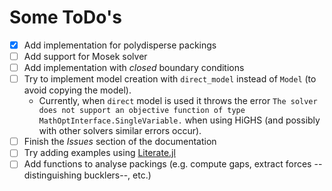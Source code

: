 # Some ToDo's

- [X] Add implementation for polydisperse packings
- [ ] Add support for Mosek solver
- [ ] Add implementation with *closed* boundary conditions
- [ ] Try to implement model creation with `direct_model` instead of `Model` (to avoid copying the model).
  - Currently, when `direct` model is used it throws the error `The solver does not support an objective function of type MathOptInterface.SingleVariable.` when using HiGHS (and possibly with other solvers similar errors occur). 
- [ ] Finish the *Issues* section of the documentation
- [ ] Try adding examples using [Literate.jl](https://fredrikekre.github.io/Literate.jl/v2/)
- [ ] Add functions to analyse packings (e.g. compute gaps, extract forces --distinguishing bucklers--, etc.)
